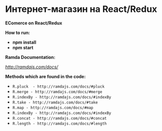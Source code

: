 # Интернет-магазин на React/Redux
**EComerce on React/Redux**

**How to run:** 
- **npm install**
- **npm start**

**Ramda Documentation:**

_http://ramdajs.com/docs/_

**Methods which are found in the code:**
- `R.pluck  - http://ramdajs.com/docs/#pluck`
- `R.merge - http://ramdajs.com/docs/#merge`
- `R.indexBy - http://ramdajs.com/docs/#indexBy`
- `R.take - http://ramdajs.com/docs/#take`
- `R.map - http://ramdajs.com/docs/#map`
- `R.indexBy - http://ramdajs.com/docs/#indexBy`
- `R.concat - http://ramdajs.com/docs/#concat`
- `R.length - http://ramdajs.com/docs/#length`